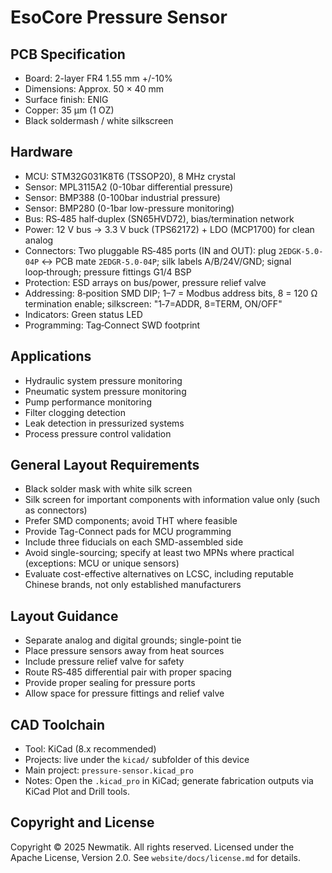 # EsoCore Pressure Sensor

## PCB Specification

- Board: 2-layer FR4 1.55 mm +/-10%
- Dimensions: Approx. 50 × 40 mm
- Surface finish: ENIG
- Copper: 35 µm (1 OZ)
- Black soldermash / white silkscreen

## Hardware

- MCU: STM32G031K8T6 (TSSOP20), 8 MHz crystal
- Sensor: MPL3115A2 (0-10bar differential pressure)
- Sensor: BMP388 (0-100bar industrial pressure)
- Sensor: BMP280 (0-1bar low-pressure monitoring)
- Bus: RS‑485 half‑duplex (SN65HVD72), bias/termination network
- Power: 12 V bus → 3.3 V buck (TPS62172) + LDO (MCP1700) for clean analog
- Connectors: Two pluggable RS‑485 ports (IN and OUT): plug `2EDGK-5.0-04P` ↔ PCB mate `2EDGR-5.0-04P`; silk labels A/B/24V/GND; signal loop‑through; pressure fittings G1/4 BSP
- Protection: ESD arrays on bus/power, pressure relief valve
- Addressing: 8‑position SMD DIP; 1–7 = Modbus address bits, 8 = 120 Ω termination enable; silkscreen: "1‑7=ADDR, 8=TERM, ON/OFF"
- Indicators: Green status LED
- Programming: Tag‑Connect SWD footprint

## Applications

- Hydraulic system pressure monitoring
- Pneumatic system pressure monitoring
- Pump performance monitoring
- Filter clogging detection
- Leak detection in pressurized systems
- Process pressure control validation

## General Layout Requirements

- Black solder mask with white silk screen
- Silk screen for important components with information value only (such as connectors)
- Prefer SMD components; avoid THT where feasible
- Provide Tag-Connect pads for MCU programming
- Include three fiducials on each SMD-assembled side
- Avoid single-sourcing; specify at least two MPNs where practical (exceptions: MCU or unique sensors)
- Evaluate cost-effective alternatives on LCSC, including reputable Chinese brands, not only established manufacturers

## Layout Guidance

- Separate analog and digital grounds; single-point tie
- Place pressure sensors away from heat sources
- Include pressure relief valve for safety
- Route RS‑485 differential pair with proper spacing
- Provide proper sealing for pressure ports
- Allow space for pressure fittings and relief valve

## CAD Toolchain

- Tool: KiCad (8.x recommended)
- Projects: live under the `kicad/` subfolder of this device
- Main project: `pressure-sensor.kicad_pro`
- Notes: Open the `.kicad_pro` in KiCad; generate fabrication outputs via KiCad Plot and Drill tools.

## Copyright and License

Copyright © 2025 Newmatik. All rights reserved.
Licensed under the Apache License, Version 2.0. See `website/docs/license.md` for details.
